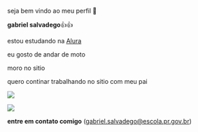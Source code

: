 seja bem vindo ao meu perfil 💩

**gabriel salvadego**👍👍

estou estudando na [Alura]( https://www.alura.com.br/)

eu gosto de andar de moto 

moro no sitio 

quero continar trabalhando no sitio com meu pai









![](https://media.tenor.com/fRUBNDGHZHsAAAAM/exhibition-driving.gif)




![](https://media.tenor.com/xnfw5HcYJxUAAAAM/motorcycle-motocicleta.gif)





**entre em contato comigo**
(gabriel.salvadego@escola.pr.gov.br)


